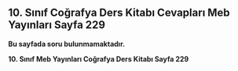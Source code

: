 ## 10. Sınıf Coğrafya Ders Kitabı Cevapları Meb Yayınları Sayfa 229

**Bu sayfada soru bulunmamaktadır.**

**10. Sınıf Meb Yayınları Coğrafya Ders Kitabı Sayfa 229**